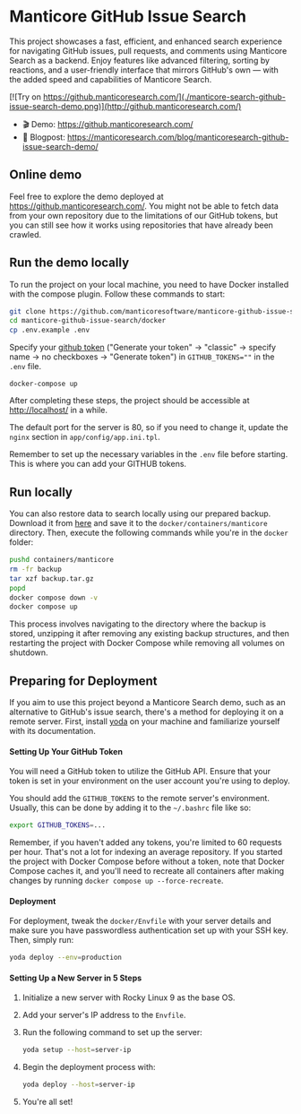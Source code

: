 # Manticore GitHub Issue Search

This project showcases a fast, efficient, and enhanced search experience for navigating GitHub issues, pull requests, and comments using Manticore Search as a backend. Enjoy features like advanced filtering, sorting by reactions, and a user-friendly interface that mirrors GitHub's own — with the added speed and capabilities of Manticore Search.

[![Try on https://github.manticoresearch.com/](./manticore-search-github-issue-search-demo.png)](http://github.manticoresearch.com/)

* 🎬 Demo: https://github.manticoresearch.com/
* 📝 Blogpost: https://manticoresearch.com/blog/manticoresearch-github-issue-search-demo/

## Online demo

Feel free to explore the demo deployed at https://github.manticoresearch.com/. You might not be able to fetch data from your own repository due to the limitations of our GitHub tokens, but you can still see how it works using repositories that have already been crawled.

## Run the demo locally

To run the project on your local machine, you need to have Docker installed with the compose plugin. Follow these commands to start:

```bash
git clone https://github.com/manticoresoftware/manticore-github-issue-search.git
cd manticore-github-issue-search/docker
cp .env.example .env
```

Specify your [github token](https://github.com/settings/tokens) ("Generate your token" -> "classic" -> specify name -> no checkboxes -> "Generate token") in `GITHUB_TOKENS=""` in the `.env` file.

```
docker-compose up
```

After completing these steps, the project should be accessible at [http://localhost/](http://localhost/) in a while.

The default port for the server is 80, so if you need to change it, update the `nginx` section in `app/config/app.ini.tpl`.

Remember to set up the necessary variables in the `.env` file before starting. This is where you can add your GITHUB tokens.

## Run locally

You can also restore data to search locally using our prepared backup. Download it from [here](https://repo.manticoresearch.com/repository/demo/github-issue-search/backup.tar.gz) and save it to the `docker/containers/manticore` directory. Then, execute the following commands while you're in the `docker` folder:

```bash
pushd containers/manticore
rm -fr backup
tar xzf backup.tar.gz
popd
docker compose down -v
docker compose up
```
This process involves navigating to the directory where the backup is stored, unzipping it after removing any existing backup structures, and then restarting the project with Docker Compose while removing all volumes on shutdown.

## Preparing for Deployment

If you aim to use this project beyond a Manticore Search demo, such as an alternative to GitHub's issue search, there's a method for deploying it on a remote server. First, install [yoda](https://github.com/Muvon/yoda) on your machine and familiarize yourself with its documentation.

#### Setting Up Your GitHub Token

You will need a GitHub token to utilize the GitHub API. Ensure that your token is set in your environment on the user account you're using to deploy.

You should add the `GITHUB_TOKENS` to the remote server's environment. Usually, this can be done by adding it to the `~/.bashrc` file like so:

```bash
export GITHUB_TOKENS=...
```
Remember, if you haven't added any tokens, you're limited to 60 requests per hour. That's not a lot for indexing an average repository. If you started the project with Docker Compose before without a token, note that Docker Compose caches it, and you'll need to recreate all containers after making changes by running `docker compose up --force-recreate`.

#### Deployment

For deployment, tweak the `docker/Envfile` with your server details and make sure you have passwordless authentication set up with your SSH key. Then, simply run:

```bash
yoda deploy --env=production
```

#### Setting Up a New Server in 5 Steps

1. Initialize a new server with Rocky Linux 9 as the base OS.
2. Add your server's IP address to the `Envfile`.
3. Run the following command to set up the server:

    ```bash
    yoda setup --host=server-ip
    ```

4. Begin the deployment process with:

    ```bash
    yoda deploy --host=server-ip
    ```

5. You're all set!
